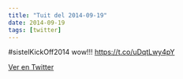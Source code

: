 ```yaml
---
title: "Tuit del 2014-09-19"
date: 2014-09-19
tags: [twitter]
---
```


#sistelKickOff2014 wow!!! https://t.co/uDqtLwy4pY



[Ver en Twitter](https://twitter.com/i/web/status/512905276702621696)
